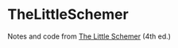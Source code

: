 # TheLittleSchemer

Notes and code from [The Little Schemer](https://mitpress.mit.edu/9780262560993/the-little-schemer/) (4th ed.)


